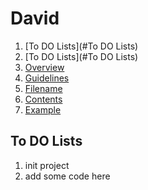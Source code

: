 # David

1.  [To DO Lists](#To DO Lists)
2.  [To DO Lists](#To DO Lists)
3.  [Overview](#overview)
4.  [Guidelines](#guidelines)
5.  [Filename](#filename)
6.  [Contents](#contents)
7.  [Example](#example)

## To DO Lists

1. init project 
2. add some code here
